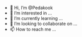 - 👋 Hi, I’m @Pedakook
- 👀 I’m interested in ...
- 🌱 I’m currently learning ...
- 💞️ I’m looking to collaborate on ...
- 📫 How to reach me ...

<!---
Pedakook/Pedakook is a ✨ special ✨ repository because its `README.md` (this file) appears on your GitHub profile.
You can click the Preview link to take a look at your changes.
--->
